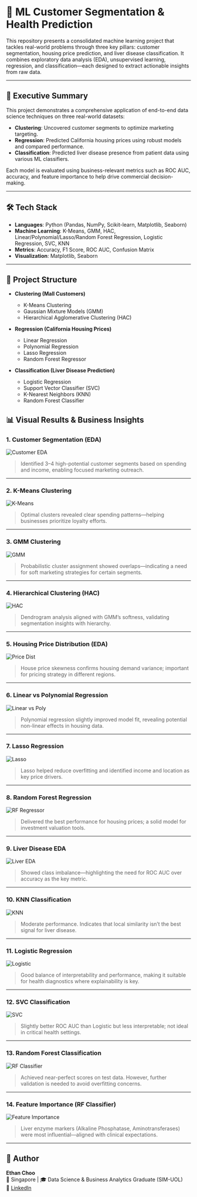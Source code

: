 # 🧠 ML Customer Segmentation & Health Prediction

This repository presents a consolidated machine learning project that tackles real-world problems through three key pillars: customer segmentation, housing price prediction, and liver disease classification. It combines exploratory data analysis (EDA), unsupervised learning, regression, and classification—each designed to extract actionable insights from raw data.

---

## 📌 Executive Summary

This project demonstrates a comprehensive application of end-to-end data science techniques on three real-world datasets:
- **Clustering**: Uncovered customer segments to optimize marketing targeting.
- **Regression**: Predicted California housing prices using robust models and compared performance.
- **Classification**: Predicted liver disease presence from patient data using various ML classifiers.

Each model is evaluated using business-relevant metrics such as ROC AUC, accuracy, and feature importance to help drive commercial decision-making.

---

## 🛠️ Tech Stack

- **Languages**: Python (Pandas, NumPy, Scikit-learn, Matplotlib, Seaborn)
- **Machine Learning**: K-Means, GMM, HAC, Linear/Polynomial/Lasso/Random Forest Regression, Logistic Regression, SVC, KNN
- **Metrics**: Accuracy, F1 Score, ROC AUC, Confusion Matrix
- **Visualization**: Matplotlib, Seaborn

---

## 📁 Project Structure

- **Clustering (Mall Customers)**
  - K-Means Clustering
  - Gaussian Mixture Models (GMM)
  - Hierarchical Agglomerative Clustering (HAC)

- **Regression (California Housing Prices)**
  - Linear Regression
  - Polynomial Regression
  - Lasso Regression
  - Random Forest Regressor

- **Classification (Liver Disease Prediction)**
  - Logistic Regression
  - Support Vector Classifier (SVC)
  - K-Nearest Neighbors (KNN)
  - Random Forest Classifier

## 📊 Visual Results & Business Insights

### 1. Customer Segmentation (EDA)
![Customer EDA](results/customer_eda.png.PNG)  
> Identified 3–4 high-potential customer segments based on spending and income, enabling focused marketing outreach.

---

### 2. K-Means Clustering
![K-Means](results/kmeans_cluster_analysis.png.PNG)  
> Optimal clusters revealed clear spending patterns—helping businesses prioritize loyalty efforts.

---

### 3. GMM Clustering
![GMM](results/gmm_cluster_analysis.png.PNG)  
> Probabilistic cluster assignment showed overlaps—indicating a need for soft marketing strategies for certain segments.

---

### 4. Hierarchical Clustering (HAC)
![HAC](results/hac_dendrogram_clusters.png.PNG)  
> Dendrogram analysis aligned with GMM’s softness, validating segmentation insights with hierarchy.

---

### 5. Housing Price Distribution (EDA)
![Price Dist](results/housing_price_distribution.png.PNG)  
> House price skewness confirms housing demand variance; important for pricing strategy in different regions.

---

### 6. Linear vs Polynomial Regression
![Linear vs Poly](results/linear_vs_polynomial.png.PNG)  
> Polynomial regression slightly improved model fit, revealing potential non-linear effects in housing data.

---

### 7. Lasso Regression
![Lasso](results/lasso_regression.png.PNG)  
> Lasso helped reduce overfitting and identified income and location as key price drivers.

---

### 8. Random Forest Regression
![RF Regressor](results/rf_regression_results.png.PNG)  
> Delivered the best performance for housing prices; a solid model for investment valuation tools.

---

### 9. Liver Disease EDA
![Liver EDA](results/liver_disease_eda.png.PNG)  
> Showed class imbalance—highlighting the need for ROC AUC over accuracy as the key metric.

---

### 10. KNN Classification
![KNN](results/knn_results.png.PNG)  
> Moderate performance. Indicates that local similarity isn’t the best signal for liver disease.

---

### 11. Logistic Regression
![Logistic](results/logistic_results.png.PNG)  
> Good balance of interpretability and performance, making it suitable for health diagnostics where explainability is key.

---

### 12. SVC Classification
![SVC](results/svc_results.png.PNG)  
> Slightly better ROC AUC than Logistic but less interpretable; not ideal in critical health settings.

---

### 13. Random Forest Classification
![RF Classifier](results/rf_classification_results.png.PNG)  
> Achieved near-perfect scores on test data. However, further validation is needed to avoid overfitting concerns.

---

### 14. Feature Importance (RF Classifier)
![Feature Importance](results/rf_classification_importance.png.PNG)  
> Liver enzyme markers (Alkaline Phosphatase, Aminotransferases) were most influential—aligned with clinical expectations.

---

## 🔗 Author

**Ethan Choo**  
📍 Singapore | 🎓 Data Science & Business Analytics Graduate (SIM-UOL)  
🔗 [LinkedIn](https://www.linkedin.com/in/ethanchoo5/)  
